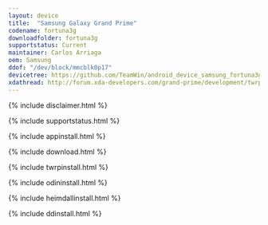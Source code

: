 ```yaml
---
layout: device
title:  "Samsung Galaxy Grand Prime"
codename: fortuna3g
downloadfolder: fortuna3g
supportstatus: Current
maintainer: Carlos Arriaga
oem: Samsung
ddof: "/dev/block/mmcblk0p17"
devicetree: https://github.com/TeamWin/android_device_samsung_fortuna3g.git
xdathread: http://forum.xda-developers.com/grand-prime/development/twrp-twrp-3-0-2-r4-fortunaxx3g-t3486433
---
```


{% include disclaimer.html %}

{% include supportstatus.html %}

{% include appinstall.html %}

{% include download.html %}

{% include twrpinstall.html %}

{% include odininstall.html %}

{% include heimdallinstall.html %}

{% include ddinstall.html %}
